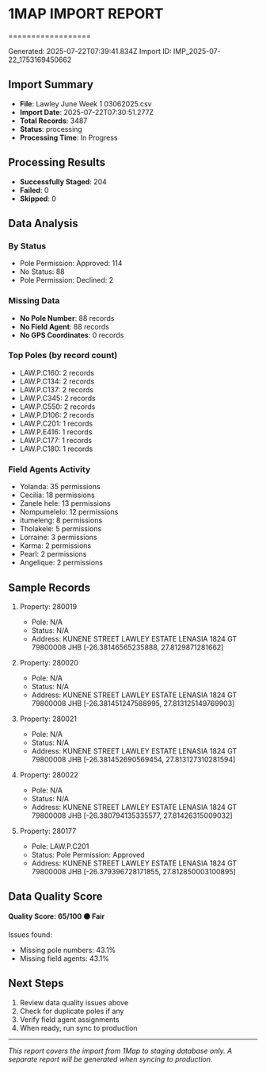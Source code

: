 
# 1MAP IMPORT REPORT
==================

Generated: 2025-07-22T07:39:41.834Z
Import ID: IMP_2025-07-22_1753169450662

## Import Summary
- **File**: Lawley June Week 1 03062025.csv
- **Import Date**: 2025-07-22T07:30:51.277Z
- **Total Records**: 3487
- **Status**: processing
- **Processing Time**: In Progress

## Processing Results
- **Successfully Staged**: 204
- **Failed**: 0
- **Skipped**: 0

## Data Analysis

### By Status
- Pole Permission: Approved: 114
- No Status: 88
- Pole Permission: Declined: 2

### Missing Data
- **No Pole Number**: 88 records
- **No Field Agent**: 88 records
- **No GPS Coordinates**: 0 records

### Top Poles (by record count)
- LAW.P.C160: 2 records
- LAW.P.C134: 2 records
- LAW.P.C137: 2 records
- LAW.P.C345: 2 records
- LAW.P.C550: 2 records
- LAW.P.D106: 2 records
- LAW.P.C201: 1 records
- LAW.P.E416: 1 records
- LAW.P.C177: 1 records
- LAW.P.C180: 1 records

### Field Agents Activity
- Yolanda: 35 permissions
- Cecilia: 18 permissions
- Zanele hele: 13 permissions
- Nompumelelo: 12 permissions
- itumeleng: 8 permissions
- Tholakele: 5 permissions
- Lorraine: 3 permissions
- Karma: 2 permissions
- Pearl: 2 permissions
- Angelique: 2 permissions

## Sample Records

1. Property: 280019
   - Pole: N/A
   - Status: N/A
   - Address: KUNENE STREET LAWLEY ESTATE LENASIA 1824 GT 79800008 JHB [-26.38146565235888, 27.8129871281662]


2. Property: 280020
   - Pole: N/A
   - Status: N/A
   - Address: KUNENE STREET LAWLEY ESTATE LENASIA 1824 GT 79800008 JHB [-26.381451247588995, 27.813125149769903]


3. Property: 280021
   - Pole: N/A
   - Status: N/A
   - Address: KUNENE STREET LAWLEY ESTATE LENASIA 1824 GT 79800008 JHB [-26.381452690569454, 27.813127310281594]


4. Property: 280022
   - Pole: N/A
   - Status: N/A
   - Address: KUNENE STREET LAWLEY ESTATE LENASIA 1824 GT 79800008 JHB [-26.380794135335577, 27.81426315009032]


5. Property: 280177
   - Pole: LAW.P.C201
   - Status: Pole Permission: Approved
   - Address: KUNENE STREET LAWLEY ESTATE LENASIA 1824 GT 79800008 JHB [-26.379396728171855, 27.812850003100895]


## Data Quality Score

**Quality Score: 65/100 🟠 Fair**

Issues found:
- Missing pole numbers: 43.1%
- Missing field agents: 43.1%


## Next Steps
1. Review data quality issues above
2. Check for duplicate poles if any
3. Verify field agent assignments
4. When ready, run sync to production

---
*This report covers the import from 1Map to staging database only.*
*A separate report will be generated when syncing to production.*
